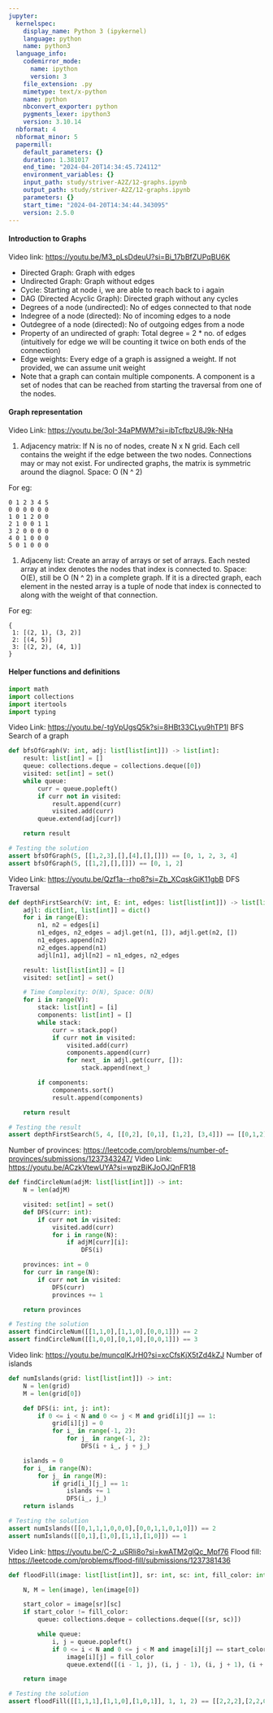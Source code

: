 ```yaml
---
jupyter:
  kernelspec:
    display_name: Python 3 (ipykernel)
    language: python
    name: python3
  language_info:
    codemirror_mode:
      name: ipython
      version: 3
    file_extension: .py
    mimetype: text/x-python
    name: python
    nbconvert_exporter: python
    pygments_lexer: ipython3
    version: 3.10.14
  nbformat: 4
  nbformat_minor: 5
  papermill:
    default_parameters: {}
    duration: 1.381017
    end_time: "2024-04-20T14:34:45.724112"
    environment_variables: {}
    input_path: study/striver-A2Z/12-graphs.ipynb
    output_path: study/striver-A2Z/12-graphs.ipynb
    parameters: {}
    start_time: "2024-04-20T14:34:44.343095"
    version: 2.5.0
---
```


<div id="b7c72dfd" class="cell markdown"
papermill="{&quot;duration&quot;:3.857e-3,&quot;end_time&quot;:&quot;2024-04-20T14:34:45.444872&quot;,&quot;exception&quot;:false,&quot;start_time&quot;:&quot;2024-04-20T14:34:45.441015&quot;,&quot;status&quot;:&quot;completed&quot;}"
tags="[]">

#### Introduction to Graphs

Video link: <https://youtu.be/M3_pLsDdeuU?si=Bi_17bBfZUPqBU6K>

- Directed Graph: Graph with edges
- Undirected Graph: Graph without edges
- Cycle: Starting at node i, we are able to reach back to i again
- DAG (Directed Acyclic Graph): Directed graph without any cycles
- Degrees of a node (undirected): No of edges connected to that node
- Indegree of a node (directed): No of incoming edges to a node
- Outdegree of a node (directed): No of outgoing edges from a node
- Property of an undirected of graph: Total degree = 2 \* no. of edges
  (intuitively for edge we will be counting it twice on both ends of the
  connection)
- Edge weights: Every edge of a graph is assigned a weight. If not
  provided, we can assume unit weight
- Note that a graph can contain multiple components. A component is a
  set of nodes that can be reached from starting the traversal from one
  of the nodes.

</div>

<div id="cf960c9a" class="cell markdown"
papermill="{&quot;duration&quot;:3.147e-3,&quot;end_time&quot;:&quot;2024-04-20T14:34:45.451341&quot;,&quot;exception&quot;:false,&quot;start_time&quot;:&quot;2024-04-20T14:34:45.448194&quot;,&quot;status&quot;:&quot;completed&quot;}"
tags="[]">

#### Graph representation <br>

Video Link: <https://youtu.be/3oI-34aPMWM?si=ibTcfbzU8J9k-NHa>

1.  Adjacency matrix: If N is no of nodes, create N x N grid. Each cell
    contains the weight if the edge between the two nodes. Connections
    may or may not exist. For undirected graphs, the matrix is symmetric
    around the diagnol. Space: O (N ^ 2)

For eg:

    0 1 2 3 4 5
    0 0 0 0 0 0
    1 0 1 2 0 0
    2 1 0 0 1 1
    3 2 0 0 0 0
    4 0 1 0 0 0
    5 0 1 0 0 0

1.  Adjaceny list: Create an array of arrays or set of arrays. Each
    nested array at index denotes the nodes that index is connected to.
    Space: O(E), still be O (N ^ 2) in a complete graph. If it is a
    directed graph, each element in the nested array is a tuple of node
    that index is connected to along with the weight of that connection.

For eg:

    {
     1: [(2, 1), (3, 2)]
     2: [(4, 5)]
     3: [(2, 2), (4, 1)]
    }

</div>

<div id="a321425e" class="cell markdown" lines_to_next_cell="0"
papermill="{&quot;duration&quot;:2.941e-3,&quot;end_time&quot;:&quot;2024-04-20T14:34:45.457251&quot;,&quot;exception&quot;:false,&quot;start_time&quot;:&quot;2024-04-20T14:34:45.454310&quot;,&quot;status&quot;:&quot;completed&quot;}"
tags="[]">

#### Helper functions and definitions

</div>

<div id="8c79edc4" class="cell code" execution_count="1"
execution="{&quot;iopub.execute_input&quot;:&quot;2024-04-20T14:34:45.465235Z&quot;,&quot;iopub.status.busy&quot;:&quot;2024-04-20T14:34:45.464497Z&quot;,&quot;iopub.status.idle&quot;:&quot;2024-04-20T14:34:45.474801Z&quot;,&quot;shell.execute_reply&quot;:&quot;2024-04-20T14:34:45.474124Z&quot;}"
lines_to_next_cell="1"
papermill="{&quot;duration&quot;:1.6221e-2,&quot;end_time&quot;:&quot;2024-04-20T14:34:45.476499&quot;,&quot;exception&quot;:false,&quot;start_time&quot;:&quot;2024-04-20T14:34:45.460278&quot;,&quot;status&quot;:&quot;completed&quot;}"
tags="[]">

``` python
import math
import collections
import itertools
import typing
```

</div>

<div id="fc260e41" class="cell markdown"
papermill="{&quot;duration&quot;:3.019e-3,&quot;end_time&quot;:&quot;2024-04-20T14:34:45.482870&quot;,&quot;exception&quot;:false,&quot;start_time&quot;:&quot;2024-04-20T14:34:45.479851&quot;,&quot;status&quot;:&quot;completed&quot;}"
tags="[]">

Video Link: <https://youtu.be/-tgVpUgsQ5k?si=8HBt33CLyu9hTP1I> BFS
Search of a graph

</div>

<div id="2e42efd0" class="cell code" execution_count="2"
execution="{&quot;iopub.execute_input&quot;:&quot;2024-04-20T14:34:45.490859Z&quot;,&quot;iopub.status.busy&quot;:&quot;2024-04-20T14:34:45.490164Z&quot;,&quot;iopub.status.idle&quot;:&quot;2024-04-20T14:34:45.497455Z&quot;,&quot;shell.execute_reply&quot;:&quot;2024-04-20T14:34:45.496809Z&quot;}"
lines_to_next_cell="1"
papermill="{&quot;duration&quot;:1.3295e-2,&quot;end_time&quot;:&quot;2024-04-20T14:34:45.499224&quot;,&quot;exception&quot;:false,&quot;start_time&quot;:&quot;2024-04-20T14:34:45.485929&quot;,&quot;status&quot;:&quot;completed&quot;}"
tags="[]">

``` python
def bfsOfGraph(V: int, adj: list[list[int]]) -> list[int]:
    result: list[int] = []
    queue: collections.deque = collections.deque([0])
    visited: set[int] = set()
    while queue:
        curr = queue.popleft()
        if curr not in visited:
            result.append(curr)
            visited.add(curr)
        queue.extend(adj[curr])

    return result

# Testing the solution
assert bfsOfGraph(5, [[1,2,3],[],[4],[],[]]) == [0, 1, 2, 3, 4]
assert bfsOfGraph(5, [[1,2],[],[]]) == [0, 1, 2]
```

</div>

<div id="25de613f" class="cell markdown"
papermill="{&quot;duration&quot;:4.159e-3,&quot;end_time&quot;:&quot;2024-04-20T14:34:45.507926&quot;,&quot;exception&quot;:false,&quot;start_time&quot;:&quot;2024-04-20T14:34:45.503767&quot;,&quot;status&quot;:&quot;completed&quot;}"
tags="[]">

Video Link: <https://youtu.be/Qzf1a--rhp8?si=Zb_XCqskGiK11gbB> DFS
Traversal

</div>

<div id="4a28e0ae" class="cell code" execution_count="3"
execution="{&quot;iopub.execute_input&quot;:&quot;2024-04-20T14:34:45.517668Z&quot;,&quot;iopub.status.busy&quot;:&quot;2024-04-20T14:34:45.517049Z&quot;,&quot;iopub.status.idle&quot;:&quot;2024-04-20T14:34:45.530892Z&quot;,&quot;shell.execute_reply&quot;:&quot;2024-04-20T14:34:45.530099Z&quot;}"
lines_to_next_cell="1"
papermill="{&quot;duration&quot;:2.0714e-2,&quot;end_time&quot;:&quot;2024-04-20T14:34:45.532717&quot;,&quot;exception&quot;:false,&quot;start_time&quot;:&quot;2024-04-20T14:34:45.512003&quot;,&quot;status&quot;:&quot;completed&quot;}"
tags="[]">

``` python
def depthFirstSearch(V: int, E: int, edges: list[list[int]]) -> list[list[int]]:
    adjl: dict[int, list[int]] = dict()
    for i in range(E):
        n1, n2 = edges[i]
        n1_edges, n2_edges = adjl.get(n1, []), adjl.get(n2, [])
        n1_edges.append(n2)
        n2_edges.append(n1)
        adjl[n1], adjl[n2] = n1_edges, n2_edges

    result: list[list[int]] = []
    visited: set[int] = set()

    # Time Complexity: O(N), Space: O(N)
    for i in range(V):
        stack: list[int] = [i]
        components: list[int] = []
        while stack:
            curr = stack.pop()
            if curr not in visited:
                visited.add(curr)
                components.append(curr)
                for next_ in adjl.get(curr, []):
                    stack.append(next_)

        if components:
            components.sort()
            result.append(components)

    return result

# Testing the result
assert depthFirstSearch(5, 4, [[0,2], [0,1], [1,2], [3,4]]) == [[0,1,2], [3,4]]
```

</div>

<div id="a12cfaca" class="cell markdown"
papermill="{&quot;duration&quot;:3.158e-3,&quot;end_time&quot;:&quot;2024-04-20T14:34:45.539219&quot;,&quot;exception&quot;:false,&quot;start_time&quot;:&quot;2024-04-20T14:34:45.536061&quot;,&quot;status&quot;:&quot;completed&quot;}"
tags="[]">

Number of provinces:
<https://leetcode.com/problems/number-of-provinces/submissions/1237343247/>
Video Link: <https://youtu.be/ACzkVtewUYA?si=wpzBiKJoOJQnFR18>

</div>

<div id="672dd010" class="cell code" execution_count="4"
execution="{&quot;iopub.execute_input&quot;:&quot;2024-04-20T14:34:45.547003Z&quot;,&quot;iopub.status.busy&quot;:&quot;2024-04-20T14:34:45.546519Z&quot;,&quot;iopub.status.idle&quot;:&quot;2024-04-20T14:34:45.553921Z&quot;,&quot;shell.execute_reply&quot;:&quot;2024-04-20T14:34:45.553236Z&quot;}"
lines_to_next_cell="1"
papermill="{&quot;duration&quot;:1.3367e-2,&quot;end_time&quot;:&quot;2024-04-20T14:34:45.555696&quot;,&quot;exception&quot;:false,&quot;start_time&quot;:&quot;2024-04-20T14:34:45.542329&quot;,&quot;status&quot;:&quot;completed&quot;}"
tags="[]">

``` python
def findCircleNum(adjM: list[list[int]]) -> int:
    N = len(adjM)

    visited: set[int] = set()
    def DFS(curr: int):
        if curr not in visited:
            visited.add(curr)
            for i in range(N):
                if adjM[curr][i]:
                    DFS(i)

    provinces: int = 0
    for curr in range(N):
        if curr not in visited:
            DFS(curr)
            provinces += 1

    return provinces

# Testing the solution
assert findCircleNum([[1,1,0],[1,1,0],[0,0,1]]) == 2
assert findCircleNum([[1,0,0],[0,1,0],[0,0,1]]) == 3
```

</div>

<div id="bab63bca" class="cell markdown"
papermill="{&quot;duration&quot;:3.327e-3,&quot;end_time&quot;:&quot;2024-04-20T14:34:45.562532&quot;,&quot;exception&quot;:false,&quot;start_time&quot;:&quot;2024-04-20T14:34:45.559205&quot;,&quot;status&quot;:&quot;completed&quot;}"
tags="[]">

Video link: <https://youtu.be/muncqlKJrH0?si=xcCfsKjX5tZd4kZJ> Number of
islands

</div>

<div id="968de0b8" class="cell code" execution_count="5"
execution="{&quot;iopub.execute_input&quot;:&quot;2024-04-20T14:34:45.570694Z&quot;,&quot;iopub.status.busy&quot;:&quot;2024-04-20T14:34:45.569945Z&quot;,&quot;iopub.status.idle&quot;:&quot;2024-04-20T14:34:45.578153Z&quot;,&quot;shell.execute_reply&quot;:&quot;2024-04-20T14:34:45.577408Z&quot;}"
lines_to_next_cell="1"
papermill="{&quot;duration&quot;:1.4122e-2,&quot;end_time&quot;:&quot;2024-04-20T14:34:45.579860&quot;,&quot;exception&quot;:false,&quot;start_time&quot;:&quot;2024-04-20T14:34:45.565738&quot;,&quot;status&quot;:&quot;completed&quot;}"
tags="[]">

``` python
def numIslands(grid: list[list[int]]) -> int:
    N = len(grid)
    M = len(grid[0])

    def DFS(i: int, j: int):
        if 0 <= i < N and 0 <= j < M and grid[i][j] == 1:
            grid[i][j] = 0
            for i_ in range(-1, 2):
                for j_ in range(-1, 2):
                    DFS(i + i_, j + j_)

    islands = 0
    for i_ in range(N):
        for j_ in range(M):
            if grid[i_][j_] == 1:
                islands += 1
                DFS(i_, j_)
    return islands

# Testing the solution
assert numIslands([[0,1,1,1,0,0,0],[0,0,1,1,0,1,0]]) == 2
assert numIslands([[0,1],[1,0],[1,1],[1,0]]) == 1
```

</div>

<div id="10f09e20" class="cell markdown"
papermill="{&quot;duration&quot;:3.227e-3,&quot;end_time&quot;:&quot;2024-04-20T14:34:45.586407&quot;,&quot;exception&quot;:false,&quot;start_time&quot;:&quot;2024-04-20T14:34:45.583180&quot;,&quot;status&quot;:&quot;completed&quot;}"
tags="[]">

Video Link: <https://youtu.be/C-2_uSRli8o?si=kwATM2glQc_Mpf76> Flood
fill: <https://leetcode.com/problems/flood-fill/submissions/1237381436>

</div>

<div id="1e1a36fc" class="cell code" execution_count="6"
execution="{&quot;iopub.execute_input&quot;:&quot;2024-04-20T14:34:45.594854Z&quot;,&quot;iopub.status.busy&quot;:&quot;2024-04-20T14:34:45.594124Z&quot;,&quot;iopub.status.idle&quot;:&quot;2024-04-20T14:34:45.602162Z&quot;,&quot;shell.execute_reply&quot;:&quot;2024-04-20T14:34:45.601491Z&quot;}"
papermill="{&quot;duration&quot;:1.4173e-2,&quot;end_time&quot;:&quot;2024-04-20T14:34:45.603961&quot;,&quot;exception&quot;:false,&quot;start_time&quot;:&quot;2024-04-20T14:34:45.589788&quot;,&quot;status&quot;:&quot;completed&quot;}"
tags="[]">

``` python
def floodFill(image: list[list[int]], sr: int, sc: int, fill_color: int) -> list[list[int]]:

    N, M = len(image), len(image[0])

    start_color = image[sr][sc]
    if start_color != fill_color:
        queue: collections.deque = collections.deque([(sr, sc)])

        while queue:
            i, j = queue.popleft()
            if 0 <= i < N and 0 <= j < M and image[i][j] == start_color:
                image[i][j] = fill_color
                queue.extend([(i - 1, j), (i, j - 1), (i, j + 1), (i + 1, j)])

    return image

# Testing the solution
assert floodFill([[1,1,1],[1,1,0],[1,0,1]], 1, 1, 2) == [[2,2,2],[2,2,0],[2,0,1]]
```

</div>

